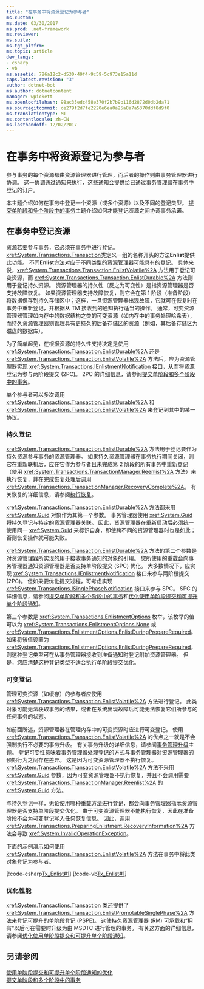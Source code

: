 ```yaml
---
title: "在事务中将资源登记为参与者"
ms.custom: 
ms.date: 03/30/2017
ms.prod: .net-framework
ms.reviewer: 
ms.suite: 
ms.tgt_pltfrm: 
ms.topic: article
dev_langs:
- csharp
- vb
ms.assetid: 786a12c2-d530-49f4-9c59-5c973e15a11d
caps.latest.revision: "3"
author: dotnet-bot
ms.author: dotnetcontent
manager: wpickett
ms.openlocfilehash: 98ac35edc458e370f2b7b9b116d2872d0db2da71
ms.sourcegitcommit: ce279f2d7fe2220e6ea0a25a8a7a5370ddf8d9f0
ms.translationtype: MT
ms.contentlocale: zh-CN
ms.lasthandoff: 12/02/2017
---
```

# <a name="enlisting-resources-as-participants-in-a-transaction"></a>在事务中将资源登记为参与者
参与事务的每个资源都由资源管理器进行管理，而后者的操作则由事务管理器进行协调。 这一协调通过通知来执行，这些通知会提供给已通过事务管理器在事务中登记的订户。  
  
 本主题介绍如何在事务中登记一个资源（或多个资源）以及不同的登记类型。 [提交单阶段和多个阶段中的事务](../../../../docs/framework/data/transactions/committing-a-transaction-in-single-phase-and-multi-phase.md)主题介绍如何才能登记资源之间协调事务承诺。  
  
## <a name="enlisting-resources-in-a-transaction"></a>在事务中登记资源  
 资源若要参与事务，它必须在事务中进行登记。 <xref:System.Transactions.Transaction>类定义一组的名称开头的方法**Enlist**提供此功能。 不同**Enlist**方法对应于不同类型的资源管理器可能具有的登记。 具体来说，<xref:System.Transactions.Transaction.EnlistVolatile%2A> 方法用于登记可变资源，而 <xref:System.Transactions.Transaction.EnlistDurable%2A> 方法则用于登记持久资源。 资源管理器的持久性（反之为可变性）是指资源管理器是否支持故障恢复。 如果资源管理器支持故障恢复，则它会在第 1 阶段（准备阶段）将数据保存到持久存储区中；这样，一旦资源管理器出现故障，它就可在恢复时在事务中重新登记，并根据从 TM 接收到的通知执行适当的操作。 通常，可变资源管理器管理如内存中的数据结构之类的可变资源（如内存中的事务处理哈希表），而持久资源管理器则管理具有更持久的后备存储区的资源（例如，其后备存储区为磁盘的数据库）。  
  
 为了简单起见，在根据资源的持久性支持决定是使用 <xref:System.Transactions.Transaction.EnlistDurable%2A> 还是 <xref:System.Transactions.Transaction.EnlistVolatile%2A> 方法后，应为资源管理器实现 <xref:System.Transactions.IEnlistmentNotification> 接口，从而将资源登记为参与两阶段提交 (2PC)。 2PC 的详细信息，请参阅[提交单阶段和多个阶段中的事务](../../../../docs/framework/data/transactions/committing-a-transaction-in-single-phase-and-multi-phase.md)。  
  
 单个参与者可以多次调用 <xref:System.Transactions.Transaction.EnlistDurable%2A> 和 <xref:System.Transactions.Transaction.EnlistVolatile%2A> 来登记到其中的某一协议。  
  
### <a name="durable-enlistment"></a>持久登记  
 <xref:System.Transactions.Transaction.EnlistDurable%2A> 方法用于登记要作为持久资源参与事务的资源管理器。  如果持久资源管理器在事务执行期间关闭，则它在重新联机后，应在它作为参与者且未完成第 2 阶段的所有事务中重新登记（使用 <xref:System.Transactions.TransactionManager.Reenlist%2A> 方法）来执行恢复，并在完成恢复处理后调用 <xref:System.Transactions.TransactionManager.RecoveryComplete%2A>。 有关恢复的详细信息，请参阅[执行恢复](../../../../docs/framework/data/transactions/performing-recovery.md)。  
  
 <xref:System.Transactions.Transaction.EnlistDurable%2A> 方法都采用 <xref:System.Guid> 对象作为其第一个参数。 事务管理器使用 <xref:System.Guid> 将持久登记与特定的资源管理器关联。 因此，资源管理器在重新启动后必须统一使用同一 <xref:System.Guid> 来标识自身，即使跨不同的资源管理器时也是如此；否则恢复操作就可能失败。  
  
 <xref:System.Transactions.Transaction.EnlistDurable%2A> 方法的第二个参数是对资源管理器所实现的用于接收事务通知的对象的引用。 您所使用的重载会向事务管理器通知资源管理器是否支持单阶段提交 (SPC) 优化。 大多数情况下，应实现 <xref:System.Transactions.IEnlistmentNotification> 接口来参与两阶段提交 (2PC)。 但如果要优化提交过程，可考虑实现 <xref:System.Transactions.ISinglePhaseNotification> 接口来参与 SPC。 SPC 的详细信息，请参阅[提交单阶段和多个阶段中的事务](../../../../docs/framework/data/transactions/committing-a-transaction-in-single-phase-and-multi-phase.md)和[优化使用单阶段提交和可提升单个阶段通知](../../../../docs/framework/data/transactions/optimization-spc-and-promotable-spn.md)。  
  
 第三个参数是 <xref:System.Transactions.EnlistmentOptions> 枚举，该枚举的值可以为 <xref:System.Transactions.EnlistmentOptions.None> 或 <xref:System.Transactions.EnlistmentOptions.EnlistDuringPrepareRequired>。 如果将该值设置为 <xref:System.Transactions.EnlistmentOptions.EnlistDuringPrepareRequired>，则这种登记类型可在从事务管理器接收到准备通知时登记附加资源管理器。 但是，您应清楚这种登记类型不适合执行单阶段提交优化。  
  
### <a name="volatile-enlistment"></a>可变登记  
 管理可变资源（如缓存）的参与者应使用 <xref:System.Transactions.Transaction.EnlistVolatile%2A> 方法进行登记。 此类对象可能无法获取事务的结果，或者在系统出现故障后可能无法恢复它们所参与的任何事务的状态。  
  
 如前面所述，资源管理器在管理内存中的可变资源时应进行可变登记。 使用 <xref:System.Transactions.Transaction.EnlistVolatile%2A> 的优点之一就是不会强制执行不必要的事务升级。 有关事务升级的详细信息，请参阅[事务管理升级](../../../../docs/framework/data/transactions/transaction-management-escalation.md)主题。 登记可变性意味着事务管理器处理登记的方式与事务管理器对资源管理器的预期行为之间存在差异。 这是因为可变资源管理器不执行恢复。 <xref:System.Transactions.Transaction.EnlistVolatile%2A> 方法不采用 <xref:System.Guid> 参数，因为可变资源管理器不执行恢复，并且不会调用需要 <xref:System.Transactions.TransactionManager.Reenlist%2A> 的 <xref:System.Guid> 方法。  
  
 与持久登记一样，无论使用哪种重载方法进行登记，都会向事务管理器指示资源管理器是否支持单阶段提交优化。 由于可变资源管理器不能执行恢复，因此在准备阶段不会为可变登记写入任何恢复信息。 因此，调用 <xref:System.Transactions.PreparingEnlistment.RecoveryInformation%2A> 方法会导致 <xref:System.InvalidOperationException>。  
  
 下面的示例演示如何使用 <xref:System.Transactions.Transaction.EnlistVolatile%2A> 方法在事务中将此类对象登记为参与者。  
  
 [!code-csharp[Tx_Enlist#1](../../../../samples/snippets/csharp/VS_Snippets_CFX/tx_enlist/cs/enlist.cs#1)]
 [!code-vb[Tx_Enlist#1](../../../../samples/snippets/visualbasic/VS_Snippets_CFX/tx_enlist/vb/enlist.vb#1)]  
  
### <a name="optimizing-performance"></a>优化性能  
 <xref:System.Transactions.Transaction> 类还提供了 <xref:System.Transactions.Transaction.EnlistPromotableSinglePhase%2A> 方法来登记可提升的单阶段登记 (PSPE)。 这使持久资源管理器 (RM) 可承载和“拥有”以后可在需要时升级为由 MSDTC 进行管理的事务。 有关这方面的详细信息，请参阅[优化使用单阶段提交和可提升单个阶段通知](../../../../docs/framework/data/transactions/optimization-spc-and-promotable-spn.md)。  
  
## <a name="see-also"></a>另请参阅  
 [使用单阶段提交和可提升单个阶段通知的优化](../../../../docs/framework/data/transactions/optimization-spc-and-promotable-spn.md)  
 [提交单阶段和多个阶段中的事务](../../../../docs/framework/data/transactions/committing-a-transaction-in-single-phase-and-multi-phase.md)
